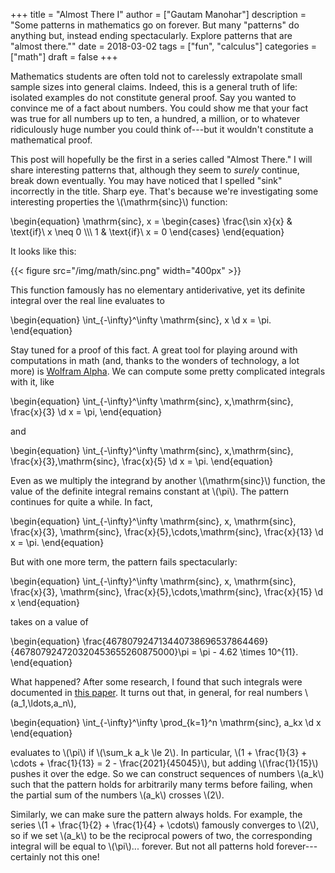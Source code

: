 +++
title = "Almost There I"
author = ["Gautam Manohar"]
description = "Some patterns in mathematics go on forever. But many \"patterns\" do anything but, instead ending spectacularly. Explore patterns that are \"almost there.\""
date = 2018-03-02
tags = ["fun", "calculus"]
categories = ["math"]
draft = false
+++

Mathematics students are often told not to carelessly extrapolate small sample
sizes into general claims. Indeed, this is a general truth of life: isolated
examples do not constitute general proof. Say you wanted to convince me of a
fact about numbers. You could show me that your fact was true for all numbers up
to ten, a hundred, a million, or to whatever ridiculously huge number you could
think of---but it wouldn't constitute a mathematical proof.

This post will hopefully be the first in a series called "Almost There." I will
share interesting patterns that, although they seem to _surely_ continue, break
down eventually. You may have noticed that I spelled "sink" incorrectly in the
title. Sharp eye. That's because we're investigating some interesting properties
the \\(\mathrm{sinc}\\) function:

\begin{equation}
\mathrm{sinc}\, x =
\begin{cases}
\frac{\sin x}{x} & \text{if}\ x \neq 0 \\\\\\
1 & \text{if}\ x = 0
\end{cases}
\end{equation}

It looks like this:

{{< figure src="/img/math/sinc.png" width="400px" >}}

This function famously has no elementary antiderivative, yet its definite
integral over the real line evaluates to

\begin{equation}
\int\_{-\infty}^\infty \mathrm{sinc}\, x \d x = \pi.
\end{equation}

Stay tuned for a proof of this fact. A great tool for playing around with
computations in math (and, thanks to the wonders of technology, a lot more) is
[Wolfram Alpha](https://www.wolframalpha.com/). We can compute some pretty complicated integrals with it, like

\begin{equation}
\int\_{-\infty}^\infty \mathrm{sinc}\, x\,\mathrm{sinc}\, \frac{x}{3} \d x = \pi,
\end{equation}

and

\begin{equation}
\int\_{-\infty}^\infty \mathrm{sinc}\, x\,\mathrm{sinc}\, \frac{x}{3}\,\mathrm{sinc}\, \frac{x}{5} \d x = \pi.
\end{equation}

Even as we multiply the integrand by another \\(\mathrm{sinc}\\) function, the value
of the definite integral remains constant at \\(\pi\\). The pattern continues for
quite a while. In fact,

\begin{equation}
\int\_{-\infty}^\infty \mathrm{sinc}\, x\, \mathrm{sinc}\, \frac{x}{3}\, \mathrm{sinc}\, \frac{x}{5}\,\cdots\,\mathrm{sinc}\, \frac{x}{13} \d x = \pi.
\end{equation}

But with one more term, the pattern fails spectacularly:

\begin{equation}
\int\_{-\infty}^\infty \mathrm{sinc}\, x\, \mathrm{sinc}\, \frac{x}{3}\, \mathrm{sinc}\, \frac{x}{5}\,\cdots\,\mathrm{sinc}\, \frac{x}{15} \d x
\end{equation}

takes on a value of

\begin{equation}
\frac{467807924713440738696537864469}{467807924720320453655260875000}\pi = \pi - 4.62 \times 10^{11}.
\end{equation}

What happened? After some research, I found that such integrals were documented
in [this paper](https://carma.newcastle.edu.au/jon/sinc-sums.pdf). It turns out that, in general, for real numbers \\(a\_1,\ldots,a\_n\\),

\begin{equation}
\int\_{-\infty}^\infty \prod\_{k=1}^n \mathrm{sinc}\, a\_kx \d x
\end{equation}

evaluates to \\(\pi\\) if \\(\sum\_k a\_k \le 2\\). In particular, \\(1 + \frac{1}{3} +
\cdots + \frac{1}{13} = 2 - \frac{2021}{45045}\\), but
adding \\(\frac{1}{15}\\) pushes it over the edge. So we can construct sequences of
numbers \\(a\_k\\) such that the pattern holds for arbitrarily many terms before
failing, when the partial sum of the numbers \\(a\_k\\) crosses \\(2\\).

Similarly, we can make sure the pattern always holds. For example, the series
\\(1 + \frac{1}{2} + \frac{1}{4} + \cdots\\) famously converges to \\(2\\), so if we set
\\(a\_k\\) to be the reciprocal powers of two, the corresponding integral will be
equal to \\(\pi\\)... forever. But not all patterns hold forever---certainly not
this one!